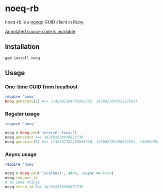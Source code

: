 # noeq-rb

noeq-rb is a [noeqd](https://github.com/bmizerany/noeqd) GUID client in Ruby.

[Annotated source code is available](http://titanous.com/noeq-rb/).

## Installation

```
gem install noeq
```

## Usage

### One-time GUID from localhost

```ruby
require 'noeq'
Noeq.generate(2) #=> [142692304753262592, 142692304753262593]
```

### Regular usage

```ruby
require 'noeq'

noeq = Noeq.new('idserver.local')
noeq.generate #=> 142692638036852736
noeq.generate(5) #=> [142692782450933760, 142692782450933761, 142692782450933762, 142692782450933763, 142692782450933764]
```

### Async usage

```ruby
require 'noeq'

noeq = Noeq.new('localhost', 4444, :async => true)
noeq.request_id
# do some things
noeq.fetch_id #=> 142692638036852736
```
